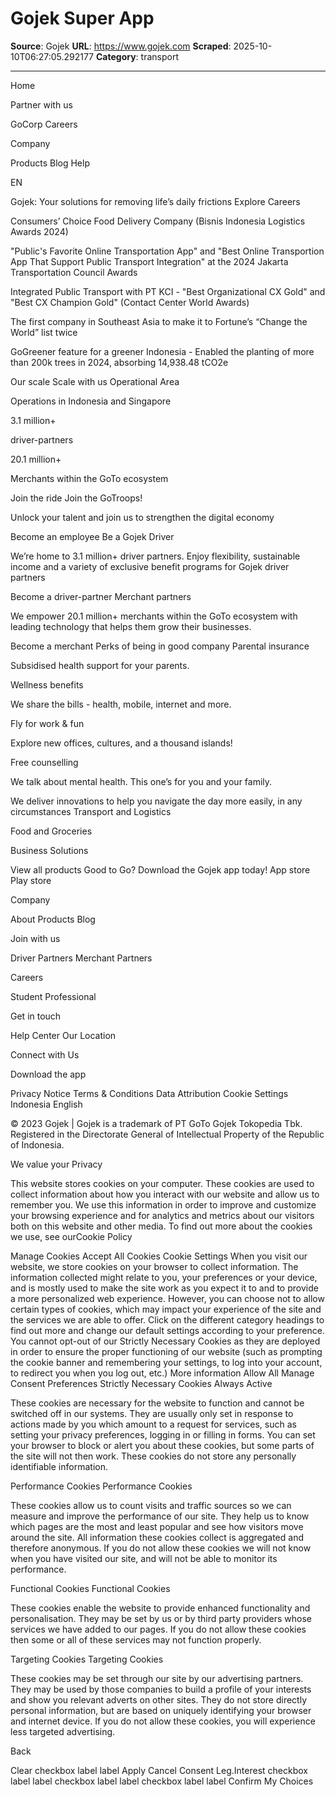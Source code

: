 # Gojek Super App

**Source**: Gojek
**URL**: https://www.gojek.com
**Scraped**: 2025-10-10T06:27:05.292177
**Category**: transport

---

Home

Partner with us

GoCorp
Careers

Company

Products
Blog
Help

EN

Gojek: Your solutions for removing life’s daily frictions
Explore Careers

Consumers’ Choice Food Delivery Company (Bisnis Indonesia Logistics Awards 2024)

"Public's Favorite Online Transportation App" and "Best Online Transportion App That Support Public Transport Integration" at the 2024 Jakarta Transportation Council Awards

Integrated Public Transport with PT KCI - "Best Organizational CX Gold" and "Best CX Champion Gold" (Contact Center World Awards)

The first company in Southeast Asia to make it to Fortune’s “Change the World” list twice

GoGreener feature for a greener Indonesia - Enabled the planting of more than 200k trees in 2024, absorbing 14,938.48 tCO2e

Our scale
Scale with us
Operational Area

Operations in Indonesia and Singapore

3.1 million+

driver-partners

20.1 million+

Merchants within the GoTo ecosystem

Join the ride
Join the GoTroops!

Unlock your talent and join us to strengthen the digital economy

Become an employee
Be a Gojek Driver

We’re home to 3.1 million+ driver partners. Enjoy flexibility, sustainable income and a variety of exclusive benefit programs for Gojek driver partners

Become a driver-partner
Merchant partners

We empower 20.1 million+ merchants within the GoTo ecosystem with leading technology that helps them grow their businesses.

Become a merchant
Perks of being in good company
Parental insurance

Subsidised health support for your parents.

Wellness benefits

We share the bills - health, mobile, internet and more.

Fly for work & fun

Explore new offices, cultures, and a thousand islands!

Free counselling

We talk about mental health. This one’s for you and your family.

We deliver innovations to help you navigate the day more easily, in any circumstances
Transport and Logistics

Food and Groceries

Business Solutions

View all products
Good to Go? Download the Gojek app today!
App store
Play store

Company

About
Products
Blog

Join with us

Driver Partners
Merchant Partners

Careers

Student
Professional

Get in touch

Help Center
Our Location

Connect with Us

Download the app

Privacy Notice
Terms & Conditions
Data Attribution
Cookie Settings
Indonesia
English

© 2023 Gojek | Gojek is a trademark of PT GoTo Gojek Tokopedia Tbk. Registered in the Directorate General of Intellectual Property of the Republic of Indonesia.

We value your Privacy

This website stores cookies on your computer. These cookies are used to collect information about how you interact with our website and allow us to remember you. We use this information in order to improve and customize your browsing experience and for analytics and metrics about our visitors both on this website and other media. To find out more about the cookies we use, see ourCookie Policy

Manage Cookies Accept All Cookies
Cookie Settings
When you visit our website, we store cookies on your browser to collect information. The information collected might relate to you, your preferences or your device, and is mostly used to make the site work as you expect it to and to provide a more personalized web experience. However, you can choose not to allow certain types of cookies, which may impact your experience of the site and the services we are able to offer. Click on the different category headings to find out more and change our default settings according to your preference. You cannot opt-out of our Strictly Necessary Cookies as they are deployed in order to ensure the proper functioning of our website (such as prompting the cookie banner and remembering your settings, to log into your account, to redirect you when you log out, etc.)
More information
Allow All
Manage Consent Preferences
Strictly Necessary Cookies
Always Active

These cookies are necessary for the website to function and cannot be switched off in our systems. They are usually only set in response to actions made by you which amount to a request for services, such as setting your privacy preferences, logging in or filling in forms. You can set your browser to block or alert you about these cookies, but some parts of the site will not then work. These cookies do not store any personally identifiable information.

Performance Cookies
 Performance Cookies

These cookies allow us to count visits and traffic sources so we can measure and improve the performance of our site. They help us to know which pages are the most and least popular and see how visitors move around the site. All information these cookies collect is aggregated and therefore anonymous. If you do not allow these cookies we will not know when you have visited our site, and will not be able to monitor its performance.

Functional Cookies
 Functional Cookies

These cookies enable the website to provide enhanced functionality and personalisation. They may be set by us or by third party providers whose services we have added to our pages. If you do not allow these cookies then some or all of these services may not function properly.

Targeting Cookies
 Targeting Cookies

These cookies may be set through our site by our advertising partners. They may be used by those companies to build a profile of your interests and show you relevant adverts on other sites. They do not store directly personal information, but are based on uniquely identifying your browser and internet device. If you do not allow these cookies, you will experience less targeted advertising.

Back

Clear
 checkbox label label
Apply Cancel
Consent Leg.Interest
 checkbox label label
 checkbox label label
 checkbox label label
Confirm My Choices
